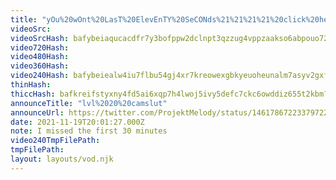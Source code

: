 ```yaml
---
title: "yOu%20wOnt%20LasT%20ElevEnTY%20SeCONds%21%21%21%21%20click%20here"
videoSrc: 
videoSrcHash: bafybeiaqucacdfr7y3bofppw2dclnpt3qzzug4vppzaakso6abpouo72ai?filename=projektmelody-chaturbate-20211119T195900Z-source.mp4
video720Hash: 
video480Hash: 
video360Hash: 
video240Hash: bafybeiealw4iu7flbu54gj4xr7kreowexgbkyeuoheunalm7asyv2gxfla?filename=projektmelody-chaturbate-20211119T195900Z-240p.mp4
thinHash: 
thiccHash: bafkreifstyxny4fd5ai6xqp7h4lwoj5ivy5defc7ckc6owddiz655t2kbm?filename=20211119T195900Z-thicc.jpg
announceTitle: "lvl%2020%20camslut"
announceUrl: https://twitter.com/ProjektMelody/status/1461786722337972235
date: 2021-11-19T20:01:27.000Z
note: I missed the first 30 minutes
video240TmpFilePath: 
tmpFilePath: 
layout: layouts/vod.njk
---
```

